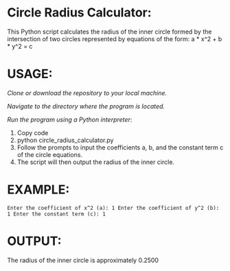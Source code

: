 # Circle Radius Calculator:
This Python script calculates the radius of the inner circle formed by the intersection of two circles represented by equations of the form:
a * x^2 + b * y^2 = c

# USAGE:
*Clone or download the repository to your local machine.*

*Navigate to the directory where the program is located.*

*Run the program using a Python interpreter*:
1. Copy code
2. python circle_radius_calculator.py
3. Follow the prompts to input the coefficients a, b, and the constant term c of the circle equations.
4. The script will then output the radius of the inner circle.

# EXAMPLE:
`Enter the coefficient of x^2 (a): 1
Enter the coefficient of y^2 (b): 1
Enter the constant term (c): 1`
# OUTPUT:
The radius of the inner circle is approximately 0.2500

